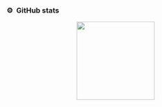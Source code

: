
### ⚙️ &nbsp;GitHub stats

<p align="center">
<a href="https://github.com/pablo-de">
  <img height="180em" src="https://github-readme-stats-eight-theta.vercel.app/api/top-langs/?username=pablo-de&layout=compact&langs_count=8&theme=darcula"/>
</a>
</p>
